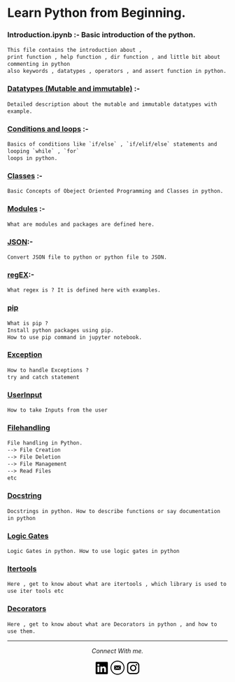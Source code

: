 # Learn Python from Beginning.

### Introduction.ipynb :- Basic introduction of the python.
	This file contains the introduction about ,
	print function , help function , dir function , and little bit about commenting in python
	also keywords , datatypes , operators , and assert function in python.

### [Datatypes (Mutable and immutable)](https://github.com/Rahul-singh98/Python/blob/master/Python/Datatypes%20(Mutable%20and%20Immutable).ipynb) :- 
	Detailed description about the mutable and immutable datatypes with example.


### [Conditions and loops](https://github.com/Rahul-singh98/Python/blob/master/Python/Conditions%20and%20loops.ipynb) :- 
    Basics of conditions like `if/else` , `if/elif/else` statements and looping `while` , `for` 
    loops in python.

### [Classes](https://github.com/Rahul-singh98/Python/blob/master/Python/Classes.ipynb) :- 
    Basic Concepts of Obeject Oriented Programming and Classes in python.

### [Modules](https://github.com/Rahul-singh98/Python/blob/master/Python/module.ipynb) :-
    What are modules and packages are defined here.
    
### [JSON](https://github.com/Rahul-singh98/Python/blob/master/Python/JSON.ipynb):-
    Convert JSON file to python or python file to JSON.
    
### [regEX](https://github.com/Rahul-singh98/Python/blob/master/Python/regEx.ipynb):-
    What regex is ? It is defined here with examples.
    
### [pip](https://github.com/Rahul-singh98/Python/blob/master/Python/pip.ipynb)
    What is pip ? 
    Install python packages using pip.
    How to use pip command in jupyter notebook.

### [Exception](https://github.com/Rahul-singh98/Python/blob/master/Python/Exception.ipynb)
    How to handle Exceptions ?
    try and catch statement
    
### [UserInput](https://github.com/Rahul-singh98/Python/blob/master/Python/UserInput.ipynb)
    How to take Inputs from the user
    
### [Filehandling](https://github.com/Rahul-singh98/Python/blob/master/Python/File_handling.ipynb)
    File handling in Python.
    --> File Creation
    --> File Deletion
    --> File Management
    --> Read Files
    etc
    
### [Docstring](https://github.com/Rahul-singh98/Python/blob/master/Python/docstring.ipynb)
    Docstrings in python. How to describe functions or say documentation in python
    
### [Logic Gates](https://github.com/Rahul-singh98/Python/blob/master/Python/LogicGates.ipynb)
    Logic Gates in python. How to use logic gates in python
    
### [Itertools](https://github.com/Rahul-singh98/Python/blob/master/Python/itertools.ipynb)
    Here , get to know about what are itertools , which library is used to use iter tools etc

### [Decorators](https://github.com/Rahul-singh98/Python/blob/master/Python/decorator.ipynb)
    Here , get to know about what are Decorators in python , and how to use them.
<hr>
<p align="center">
  <i>Connect With me.</i>

  <p align="center">
    <a href="https://www.linkedin.com/in/rahul-singh-432555194" alt="Linkedin"><img src="https://github.com/Rahul-singh98/Rahul-singh98/blob/master/readme_resources/linkedin.png"></a>
    <a href="mailto:rahulrajput98fun@gmail.com" alt="Contact me"><img src="https://github.com/Rahul-singh98/Rahul-singh98/blob/master/readme_resources/mail.png"></a>
    <a href="https://www.instagram.com/karan_8510" alt="Instagram"><img src="https://github.com/Rahul-singh98/Rahul-singh98/blob/master/readme_resources/instagram.png"></a>
  </p>
</p>

